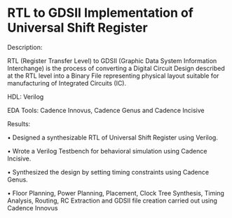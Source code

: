 # RTL to GDSII Implementation of Universal Shift Register
Description:

RTL (Register Transfer Level) to GDSII (Graphic Data System Information Interchange) is the process of converting a Digital Circuit Design described at the RTL level into a Binary File representing physical layout suitable for manufacturing of Integrated Circuits (IC).

HDL: Verilog

EDA Tools: Cadence Innovus, Cadence Genus and Cadence Incisive

Results:

• Designed a synthesizable RTL of Universal Shift Register using Verilog.

• Wrote a Verilog Testbench for behavioral simulation using Cadence Incisive.

• Synthesized the design by setting timing constraints using Cadence Genus.

• Floor Planning, Power Planning, Placement, Clock Tree Synthesis, Timing Analysis, Routing, RC Extraction and GDSII file creation carried out using Cadence Innovus
